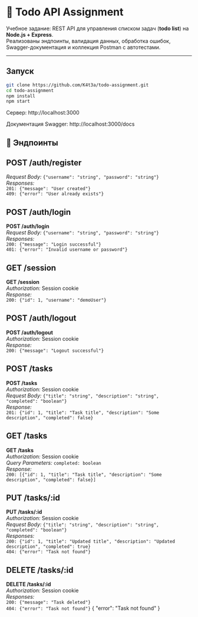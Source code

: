 # 📝 Todo API Assignment

Учебное задание: REST API для управления списком задач (**todo list**) на **Node.js + Express**.  
Реализованы эндпоинты, валидация данных, обработка ошибок, Swagger-документация и коллекция Postman с автотестами.

---

## Запуск
```bash
git clone https://github.com/K4t3a/todo-assignment.git
cd todo-assignment
npm install
npm start
```
Сервер: http://localhost:3000

Документация Swagger: http://localhost:3000/docs

## 📌 Эндпоинты

## POST /auth/register

*Request Body:* `{"username": "string", "password": "string"}`  
*Responses:*  
`201: {"message": "User created"}`  
`409: {"error": "User already exists"}`

## POST /auth/login 
**POST /auth/login**  
*Request Body:* `{"username": "string", "password": "string"}`  
*Responses:*  
`200: {"message": "Login successful"}`  
`401: {"error": "Invalid username or password"}`

## GET /session 
**GET /session**  
*Authorization:* Session cookie  
*Response:*  
`200: {"id": 1, "username": "demoUser"}`

## POST /auth/logout
**POST /auth/logout**  
*Authorization:* Session cookie  
*Response:*  
`200: {"message": "Logout successful"}`

## POST /tasks 
**POST /tasks**  
*Authorization:* Session cookie  
*Request Body:* `{"title": "string", "description": "string", "completed": "boolean"}`  
*Response:*  
`201: {"id": 1, "title": "Task title", "description": "Some description", "completed": false}`

 ## GET /tasks 
**GET /tasks**  
*Authorization:* Session cookie  
*Query Parameters:* `completed: boolean`  
*Response:*  
`200: [{"id": 1, "title": "Task title", "description": "Some description", "completed": false}]`

## PUT /tasks/:id 
**PUT /tasks/:id**  
*Authorization:* Session cookie  
*Request Body:* `{"title": "string", "description": "string", "completed": "boolean"}`  
*Responses:*  
`200: {"id": 1, "title": "Updated title", "description": "Updated description", "completed": true}`  
`404: {"error": "Task not found"}`

## DELETE /tasks/:id 
**DELETE /tasks/:id**  
*Authorization:* Session cookie  
*Responses:*  
`200: {"message": "Task deleted"}`  
`404: {"error": "Task not found"}`
{ "error": "Task not found" }

